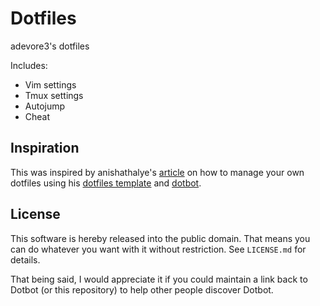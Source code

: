 # Dotfiles

adevore3's dotfiles

Includes:
* Vim settings
* Tmux settings
* Autojump
* Cheat

## Inspiration

This was inspired by anishathalye's [article][managing_your_dotfiles] on how
to manage your own dotfiles using his [dotfiles template][anishathalye_dotfiles_templates]
and [dotbot][dotbot].

## License

This software is hereby released into the public domain. That means you can do
whatever you want with it without restriction. See `LICENSE.md` for details.

That being said, I would appreciate it if you could maintain a link back to
Dotbot (or this repository) to help other people discover Dotbot.

[dotbot]: https://github.com/anishathalye/dotbot
[anishathalye_dotfiles_templates]: https://github.com/anishathalye/dotfiles_template
[managing_your_dotfiles]: http://www.anishathalye.com/2014/08/03/managing-your-dotfiles/
